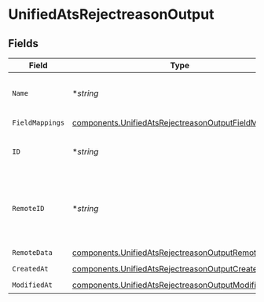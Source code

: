 # UnifiedAtsRejectreasonOutput


## Fields

| Field                                                                                                                        | Type                                                                                                                         | Required                                                                                                                     | Description                                                                                                                  |
| ---------------------------------------------------------------------------------------------------------------------------- | ---------------------------------------------------------------------------------------------------------------------------- | ---------------------------------------------------------------------------------------------------------------------------- | ---------------------------------------------------------------------------------------------------------------------------- |
| `Name`                                                                                                                       | **string*                                                                                                                    | :heavy_minus_sign:                                                                                                           | The name of the reject reason                                                                                                |
| `FieldMappings`                                                                                                              | [components.UnifiedAtsRejectreasonOutputFieldMappings](../../models/components/unifiedatsrejectreasonoutputfieldmappings.md) | :heavy_check_mark:                                                                                                           | N/A                                                                                                                          |
| `ID`                                                                                                                         | **string*                                                                                                                    | :heavy_minus_sign:                                                                                                           | The UUID of the reject reason                                                                                                |
| `RemoteID`                                                                                                                   | **string*                                                                                                                    | :heavy_minus_sign:                                                                                                           | The remote ID of the reject reason in the context of the 3rd Party                                                           |
| `RemoteData`                                                                                                                 | [components.UnifiedAtsRejectreasonOutputRemoteData](../../models/components/unifiedatsrejectreasonoutputremotedata.md)       | :heavy_check_mark:                                                                                                           | N/A                                                                                                                          |
| `CreatedAt`                                                                                                                  | [components.UnifiedAtsRejectreasonOutputCreatedAt](../../models/components/unifiedatsrejectreasonoutputcreatedat.md)         | :heavy_check_mark:                                                                                                           | N/A                                                                                                                          |
| `ModifiedAt`                                                                                                                 | [components.UnifiedAtsRejectreasonOutputModifiedAt](../../models/components/unifiedatsrejectreasonoutputmodifiedat.md)       | :heavy_check_mark:                                                                                                           | N/A                                                                                                                          |
